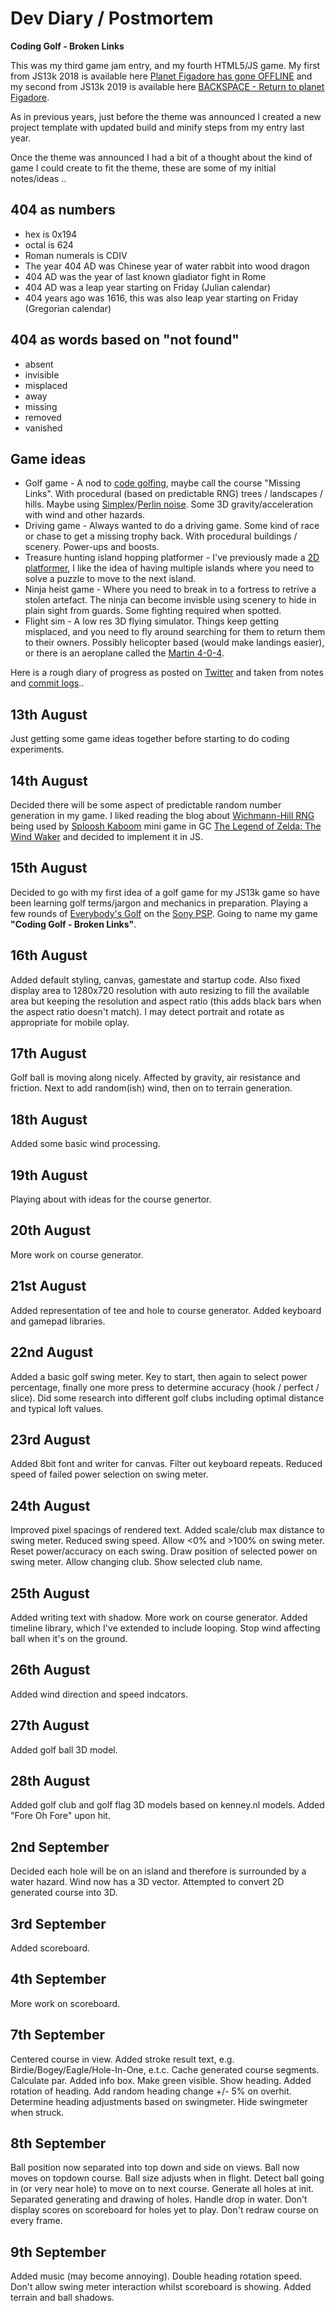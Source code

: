 # Dev Diary / Postmortem

**Coding Golf - Broken Links**

This was my third game jam entry, and my fourth HTML5/JS game. My first from JS13k 2018 is available here [Planet Figadore has gone OFFLINE](https://github.com/picosonic/js13k-2018) and my second from JS13k 2019 is available here [BACKSPACE - Return to planet Figadore](https://github.com/picosonic/js13k-2019).

As in previous years, just before the theme was announced I created a new project template with updated build and minify steps from my entry last year.

Once the theme was announced I had a bit of a thought about the kind of game I could create to fit the theme, these are some of my initial notes/ideas ..

404 as numbers
--------------
* hex is 0x194
* octal is 624
* Roman numerals is CDIV
* The year 404 AD was Chinese year of water rabbit into wood dragon
* 404 AD was the year of last known gladiator fight in Rome
* 404 AD was a leap year starting on Friday (Julian calendar)
* 404 years ago was 1616, this was also leap year starting on Friday (Gregorian calendar)

404 as words based on "not found"
---------------------------------
* absent
* invisible
* misplaced
* away
* missing
* removed
* vanished

Game ideas
----------
* Golf game - A nod to [code golfing](https://en.wikipedia.org/wiki/Code_golf), maybe call the course "Missing Links". With procedural (based on predictable RNG) trees / landscapes / hills. Maybe using [Simplex](https://en.wikipedia.org/wiki/Simplex_noise)/[Perlin noise](https://en.wikipedia.org/wiki/Perlin_noise). Some 3D gravity/acceleration with wind and other hazards.
* Driving game - Always wanted to do a driving game. Some kind of race or chase to get a missing trophy back. With procedural buildings / scenery. Power-ups and boosts.
* Treasure hunting island hopping platformer - I've previously made a [2D platformer](https://github.com/picosonic/js13k-2018), I like the idea of having multiple islands where you need to solve a puzzle to move to the next island. 
* Ninja heist game - Where you need to break in to a fortress to retrive a stolen artefact. The ninja can become invisble using scenery to hide in plain sight from guards. Some fighting required when spotted.
* Flight sim - A low res 3D flying simulator. Things keep getting misplaced, and you need to fly around searching for them to return them to their owners. Possibly helicopter based (would make landings easier), or there is an aeroplane called the [Martin 4-0-4](https://en.wikipedia.org/wiki/Martin_4-0-4).

Here is a rough diary of progress as posted on [Twitter](https://twitter.com/femtosonic) and taken from notes and [commit logs](https://github.com/picosonic/js13k-2020/commits/)..

13th August
-----------
Just getting some game ideas together before starting to do coding experiments.

14th August
-----------
Decided there will be some aspect of predictable random number generation in my game. I liked reading the blog about [Wichmann-Hill RNG](https://en.wikipedia.org/wiki/Wichmann%E2%80%93Hill) being used by [Sploosh Kaboom](https://www.youtube.com/watch?v=1hs451PfFzQ) mini game in GC [The Legend of Zelda: The Wind Waker](https://en.wikipedia.org/wiki/The_Legend_of_Zelda:_The_Wind_Waker) and decided to implement it in JS.

15th August
-----------
Decided to go with my first idea of a golf game for my JS13k game so have been learning golf terms/jargon and mechanics in preparation. Playing a few rounds of [Everybody's Golf](https://en.wikipedia.org/wiki/Everybody%27s_Golf_Portable) on the [Sony PSP](https://en.wikipedia.org/wiki/PlayStation_Portable). Going to name my game **"Coding Golf - Broken Links"**.

16th August
-----------
Added default styling, canvas, gamestate and startup code. Also fixed display area to 1280x720 resolution with auto resizing to fill the available area but keeping the resolution and aspect ratio (this adds black bars when the aspect ratio doesn't match). I may detect portrait and rotate as appropriate for mobile oplay.

17th August
-----------
Golf ball is moving along nicely. Affected by gravity, air resistance and friction. Next to add random(ish) wind, then on to terrain generation.

18th August
-----------
Added some basic wind processing.

19th August
-----------
Playing about with ideas for the course genertor.

20th August
-----------
More work on course generator.

21st August
-----------
Added representation of tee and hole to course generator. Added keyboard and gamepad libraries.

22nd August
-----------
Added a basic golf swing meter. Key to start, then again to select power percentage, finally one more press to determine accuracy (hook / perfect / slice).
Did some research into different golf clubs including optimal distance and typical loft values.

23rd August
-----------
Added 8bit font and writer for canvas. Filter out keyboard repeats. Reduced speed of failed power selection on swing meter.

24th August
-----------
Improved pixel spacings of rendered text. Added scale/club max distance to swing meter. Reduced swing speed. Allow <0% and >100% on swing meter. Reset power/accuracy on each swing. Draw position of selected power on swing meter. Allow changing club. Show selected club name.

25th August
-----------
Added writing text with shadow. More work on course generator. Added timeline library, which I've extended to include looping. Stop wind affecting ball when it's on the ground.

26th August
-----------
Added wind direction and speed indcators.

27th August
-----------
Added golf ball 3D model.

28th August
-----------
Added golf club and golf flag 3D models based on kenney.nl models. Added "Fore Oh Fore" upon hit.

2nd September
-------------
Decided each hole will be on an island and therefore is surrounded by a water hazard. Wind now has a 3D vector. Attempted to convert 2D generated course into 3D.

3rd September
-------------
Added scoreboard.

4th September
-------------
More work on scoreboard.

7th September
-------------
Centered course in view. Added stroke result text, e.g. Birdie/Bogey/Eagle/Hole-In-One, e.t.c. Cache generated course segments. Calculate par. Added info box. Make green visible. Show heading. Added rotation of heading. Add random heading change +/- 5% on overhit. Determine heading adjustments based on swingmeter. Hide swingmeter when struck.

8th September
-------------
Ball position now separated into top down and side on views. Ball now moves on topdown course. Ball size adjusts when in flight. Detect ball going in (or very near hole) to move on to next course. Generate all holes at init. Separated generating and drawing of holes. Handle drop in water. Don't display scores on scoreboard for holes yet to play. Don't redraw course on every frame.

9th September
-------------
Added music (may become annoying). Double heading rotation speed. Don't allow swing meter interaction whilst scoreboard is showing. Added terrain and ball shadows.
